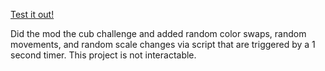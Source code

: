 [Test it out!](https://play.unity.com/mg/other/webgl-builds-116751)

Did the mod the cub challenge and added random color swaps, random movements, and random scale changes via script that are triggered by a 1 second timer. This project is not interactable.
